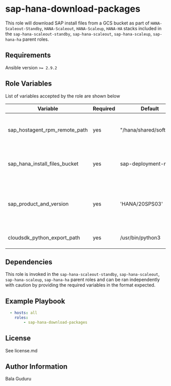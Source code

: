 sap-hana-download-packages
=========

This role will download SAP install files from a GCS bucket as part of `HANA-Scaleout-Standby`, `HANA-Scaleout`, `HANA-Scaleup`, `HANA-HA` stacks included in the `sap-hana-scaleout-standby`, `sap-hana-scaleout`, `sap-hana-scaleup`, `sap-hana-ha` parent roles.

Requirements
------------

Ansible version `>= 2.9.2`

Role Variables
--------------

List of variables accepted by the role are shown below

| Variable                         | Required | Default                  | Choices | Comments                                      |
|----------------------------------|----------|--------------------------|---------|-----------------------------------------------|
| sap_hostagent_rpm_remote_path    | yes      | "/hana/shared/software"  |         | Remote path for storing the SAP install files |
| sap_hana_install_files_bucket    | yes      | sap-deployment-media     |         | GCS Bucket storing the SAP install files      |
| sap_product_and_version          | yes      | 'HANA/20SPS03'           |         | SAP HANA product and version path storing the install files |
| cloudsdk_python_export_path      | yes      | /usr/bin/python3         |         | Python3 system install path                   |

Dependencies
------------

This role is invoked in the `sap-hana-scaleout-standby`, `sap-hana-scaleout`, `sap-hana-scaleup`, `sap-hana-ha` parent roles and can be ran independently with caution by providing the required variables in the format expected.

Example Playbook
----------------

```yaml
  - hosts: all
    roles:
        - sap-hana-download-packages
```

License
-------

See license.md

Author Information
------------------

Bala Guduru
